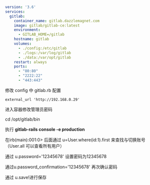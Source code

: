 ```yml
version: '3.6'
services:
  gitlab:
    container_name: gitlab.dazzlemagnet.com
    image: gitlab/gitlab-ce:latest
    environment:
      - GITLAB_HOME=/gitlab
    hostname: gitlab
    volumes:
      - ./config:/etc/gitlab
      - ./logs:/var/log/gitlab
      - ./data:/var/opt/gitlab
    restart: always
    ports:
      - "80:80"
      - "2222:22" 
      - "443:443"

```

修改 config 中 gitlab.rb 配置

`external_url 'http://192.168.0.29'`

进入容器修改管理员密码

cd /opt/gitlab/bin

执行  **gitlab-rails console -e production**



在irb(main):001:0> 后面通过 u=User.where(id:1).first 来查找与切换账号（User.all 可以查看所有用户）



通过 u.password='12345678' 设置密码为12345678



通过u.password_confirmation='12345678' 再次确认密码



通过 u.save!进行保存





